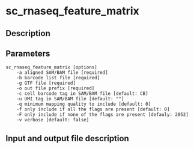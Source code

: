 # sc_rnaseq_feature_matrix 


## Description

## Parameters
```
sc_rnaseq_feature_matrix [options]
	-a aligned SAM/BAM file [required]
	-b barcode list file [required]
	-g GTF file [required]
	-o out file prefix [required]
	-c cell barcode tag in SAM/BAM file [default: CB]
	-u UMI tag in SAM/BAM file [default: ""]
	-q minimum mapping quality to include [default: 0]
	-f only include if all the flags are present [default: 0]
	-F only include if none of the flags are present [defauly: 2052]
	-v verbose [default: false]
```

## Input and output file description
